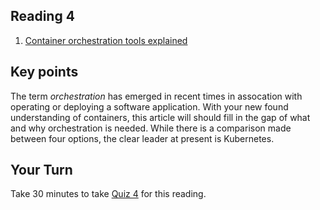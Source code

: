 ## Reading 4

1. [Container orchestration tools explained](https://dev.to/sarmadsaleem/container-orchestration-tools-explained-1c4i)

## Key points
 
  The term _orchestration_ has emerged in recent times in assocation with operating or deploying a software application. With your new found understanding of containers, this article will should fill in the gap of what and why orchestration is needed. While there is a comparison made between four options, the clear leader at present is Kubernetes.

## Your Turn

   Take 30 minutes to take [Quiz 4](https://coursys.sfu.ca/2022sp-cmpt-756-g1/+r4/) for this reading. 
